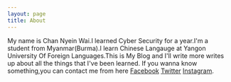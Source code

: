 ```yaml
---
layout: page
title: About
---
```

My name is Chan Nyein Wai.I learned Cyber Security for a year.I'm a student from Myanmar(Burma).I learn Chinese Langauge at Yangon University Of Foreign Languages.This is My Blog and I'll write more writes up about all the things that I've been learned.
If you wanna know something,you can contact me from here
[Facebook](https://www.facebook.com/SeeKwalCH4N)
[Twitter](https://twitter.com/ChanNyeinWai6)
[Instagram](https://www.instagram.com/chan_nyeinwai/).
